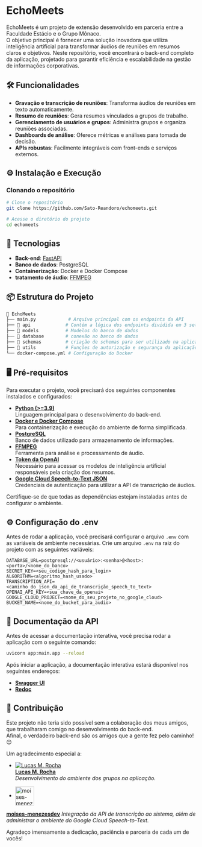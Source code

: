 # EchoMeets

EchoMeets é um projeto de extensão desenvolvido em parceria entre a Faculdade Estácio e o Grupo Mônaco. <br>
O objetivo principal é fornecer uma solução inovadora que utiliza inteligência artificial para transformar áudios de reuniões em resumos claros e objetivos.
Neste repositório, você encontrará o back-end completo da aplicação, projetado para garantir eficiência e escalabilidade na gestão de informações corporativas.

## 🛠️ Funcionalidades

- **Gravação e transcrição de reuniões**: Transforma áudios de reuniões em texto automaticamente.
- **Resumo de reuniões**: Gera resumos vinculados a grupos de trabalho.
- **Gerenciamento de usuários e grupos**: Administra grupos e organiza reuniões associadas.
- **Dashboards de análise**: Oferece métricas e análises para tomada de decisão.
- **APIs robustas**: Facilmente integráveis com front-ends e serviços externos.

## ⚙️ Instalação e Execução

### Clonando o repositório

```bash
# Clone o repositório
git clone https://github.com/Sato-Reandoro/echomeets.git

# Acesse o diretório do projeto
cd echomeets
```

## 🚀 Tecnologias

- **Back-end**: [FastAPI](https://fastapi.tiangolo.com/)
- **Banco de dados**: PostgreSQL
- **Containerização**: Docker e Docker Compose
- **tratamento de áudio**: [FFMPEG](https://www.ffmpeg.org/download.html)

## 📦 Estrutura do Projeto

```bash
📂 EchoMeets
├── main.py            # Arquivo principal com os endpoints da API
├── 📂 api             # Contém a lógica dos endpoints dividida em 3 setores crud, summary e transcription
├── 📂 models          # Modelos do banco de dados
├── 📂 database        # conexão ao banco de dados
├── 📂 schemas         # criação de schemas para ser utilizado na aplicação
├── 📂 utils           # Funções de autorização e segurança da aplicação
└── docker-compose.yml # Configuração do Docker
```
## 🖥️ Pré-requisitos

Para executar o projeto, você precisará dos seguintes componentes instalados e configurados:

- [**Python (>=3.9)**](https://www.python.org/downloads/)  
  Linguagem principal para o desenvolvimento do back-end.  
- [**Docker e Docker Compose**](https://www.docker.com/products/docker-desktop/)  
  Para containerização e execução do ambiente de forma simplificada.  
- [**PostgreSQL**](https://www.postgresql.org/download/)  
  Banco de dados utilizado para armazenamento de informações.  
- [**FFMPEG**](https://www.ffmpeg.org/download.html)  
  Ferramenta para análise e processamento de áudio.  
- [**Token da OpenAI**](https://platform.openai.com/tokenizer)  
  Necessário para acessar os modelos de inteligência artificial responsáveis pela criação dos resumos.  
- [**Google Cloud Speech-to-Text JSON**](https://cloud.google.com/speech-to-text)  
  Credenciais de autenticação para utilizar a API de transcrição de áudios.

Certifique-se de que todas as dependências estejam instaladas antes de configurar o ambiente.

## ⚙️ Configuração do .env

Antes de rodar a aplicação, você precisará configurar o arquivo `.env` com as variáveis de ambiente necessárias. Crie um arquivo `.env` na raiz do projeto com as seguintes variáveis:

```env
DATABASE_URL=postgresql://<usuário>:<senha>@<host>:<porta>/<nome_do_banco>
SECRET_KEY=<seu_codigo_hash_para_login>
ALGORITHM=<algoritmo_hash_usado>
TRANSCRIPTION_API=<caminho_do_json_da_api_de_transcrição_speech_to_text>
OPENAI_API_KEY=<sua_chave_da_openai>
GOOGLE_CLOUD_PROJECT=<nome_do_seu_projeto_no_google_cloud>
BUCKET_NAME=<nome_do_bucket_para_audio>
```


## 📖 Documentação da API

Antes de acessar a documentação interativa, você precisa rodar a aplicação com o seguinte comando:

```bash
uvicorn app:main.app --reload
``` 

Após iniciar a aplicação, a documentação interativa estará disponível nos seguintes endereços:

- [**Swagger UI**](http://localhost:8000/docs)  
- [**Redoc**](http://localhost:8000/redoc)


## 🤝 Contribuição

Este projeto não teria sido possível sem a colaboração dos meus amigos, que trabalharam comigo no desenvolvimento do back-end.  
Afinal, o verdadeiro back-end são os amigos que a gente fez pelo caminho! 😊  

Um agradecimento especial a:  

- [![Lucas M. Rocha](https://github.com/Mr-Lucas-m.png?size=50)](https://github.com/Mr-Lucas-m)  
  **[Lucas M. Rocha](https://github.com/Mr-Lucas-m)**  
  *Desenvolvimento do ambiente dos grupos na aplicação.*  

- <a href="https://github.com/moises-menezesdev">
    <img src="https://github.com/moises-menezesdev.png" width="50" height="50" alt="moises-menezesdev" style="vertical-align: middle; margin-right: 10px;">
  </a>  
**[moises-menezesdev](https://github.com/moises-menezesdev)** 
 *Integração da API de transcrição ao sistema, além de administrar o ambiente do Google Cloud Speech-to-Text.*



Agradeço imensamente a dedicação, paciência e parceria de cada um de vocês!




